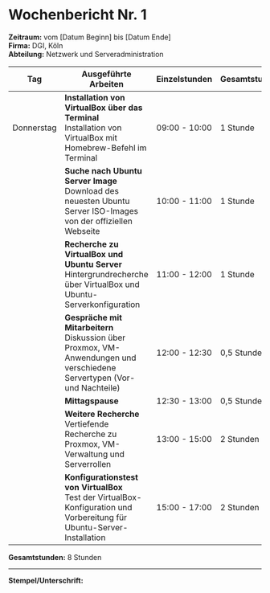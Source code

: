 # Wochenbericht Nr. 1
**Zeitraum:** vom [Datum Beginn] bis [Datum Ende]  
**Firma:** DGI, Köln  
**Abteilung:** Netzwerk und Serveradministration

| Tag      | Ausgeführte Arbeiten | Einzelstunden     | Gesamtstunden |
|----------|-----------------------|-------------------|---------------|
| Donnerstag | **Installation von VirtualBox über das Terminal**  <br> Installation von VirtualBox mit Homebrew-Befehl im Terminal | 09:00 - 10:00 | 1 Stunde |
|           | **Suche nach Ubuntu Server Image**  <br> Download des neuesten Ubuntu Server ISO-Images von der offiziellen Webseite | 10:00 - 11:00 | 1 Stunde |
|           | **Recherche zu VirtualBox und Ubuntu Server**  <br> Hintergrundrecherche über VirtualBox und Ubuntu-Serverkonfiguration | 11:00 - 12:00 | 1 Stunde |
|           | **Gespräche mit Mitarbeitern**  <br> Diskussion über Proxmox, VM-Anwendungen und verschiedene Servertypen (Vor- und Nachteile) | 12:00 - 12:30 | 0,5 Stunden |
|           | **Mittagspause** | 12:30 - 13:00 | 0,5 Stunden |
|           | **Weitere Recherche**  <br> Vertiefende Recherche zu Proxmox, VM-Verwaltung und Serverrollen | 13:00 - 15:00 | 2 Stunden |
|           | **Konfigurationstest von VirtualBox**  <br> Test der VirtualBox-Konfiguration und Vorbereitung für Ubuntu-Server-Installation | 15:00 - 17:00 | 2 Stunden |

**Gesamtstunden:** 8 Stunden

---

**Stempel/Unterschrift:**  
